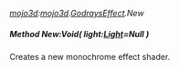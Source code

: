 _[mojo3d](../../modules/mojo3d/mojo3d-module.md):[mojo3d](../../modules/mojo3d/mojo3d-module.md).[GodraysEffect](../../modules/mojo3d/mojo3d-godrayseffect.md).New_
##### Method New:Void( light:[Light](../../modules/mojo3d/mojo3d-light.md)=Null )
Creates a new monochrome effect shader.
